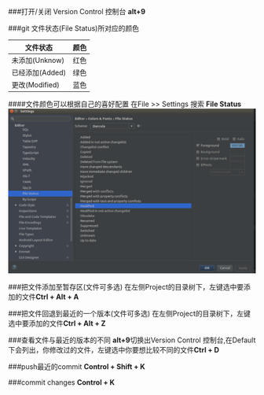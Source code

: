 ###打开/关闭 Version Control 控制台
**alt+9**

###git 文件状态(File Status)所对应的颜色

|文件状态 |颜色 |
|---|---|
|未添加(Unknow)|红色|
|已经添加(Added)|绿色|
|更改(Modified)|蓝色|

####文件颜色可以根据自己的喜好配置
在File >> Settings 搜索 **File Status**
![](/assets/snapshot13.png)


###把文件添加至暂存区(文件可多选)
在左侧Project的目录树下，左键选中要添加的文件**Ctrl + Alt + A**

###把文件回退到最近的一个版本(文件可多选)
在左侧Project的目录树下，左键选中要添加的文件**Ctrl + Alt + Z**

###查看文件与最近的版本的不同
**alt+9**切换出Version Control 控制台,在Default下会列出，你修改过的文件，左键选中你要想比较不同的文件**Ctrl + D**

###push最近的commit
**Control + Shift + K**

###commit changes
**Control + K**
























